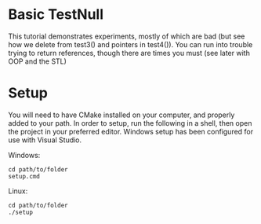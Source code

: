 # Basic TestNull

This tutorial demonstrates experiments, mostly of which are bad (but see how we delete from test3() and pointers in test4()). You can run into trouble trying to return references, though there are times you must (see later with OOP and the STL)

# Setup

You will need to have CMake installed on your computer, and properly added to your path.
In order to setup, run the following in a shell, then open the project in your preferred editor.
Windows setup has been configured for use with Visual Studio.

Windows:
```
cd path/to/folder
setup.cmd
```
Linux:
```
cd path/to/folder
./setup
```
